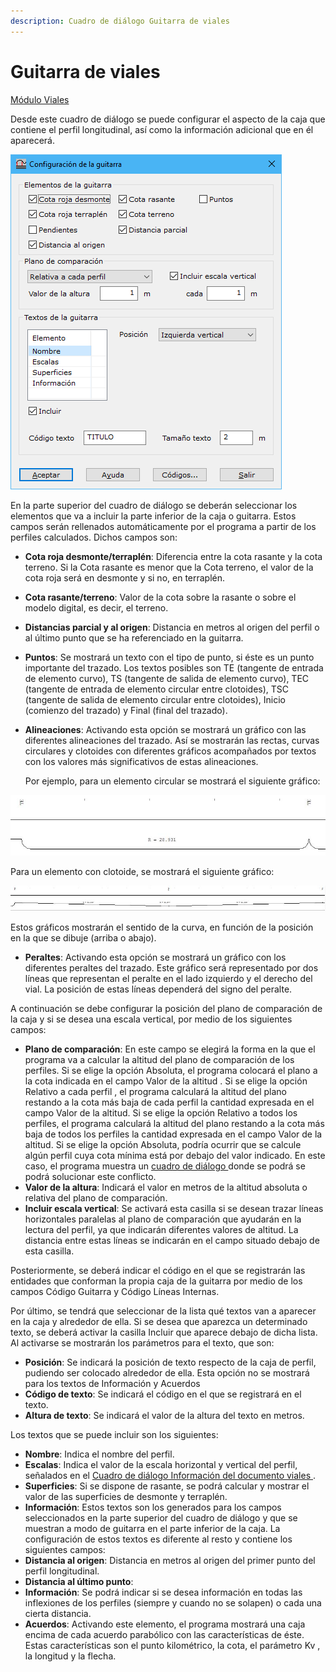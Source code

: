 ```yaml
---
description: Cuadro de diálogo Guitarra de viales
---
```


# Guitarra de viales

[Módulo Viales](../)

Desde este cuadro de diálogo se puede configurar el aspecto de la caja que contiene el perfil longitudinal, así como la información adicional que en él aparecerá.

![Cuadro de di&#xE1;logo guitarra de longitudinal de vial](../../../.gitbook/assets/image%20%2846%29.png)

En la parte superior del cuadro de diálogo se deberán seleccionar los elementos que va a incluir la parte inferior de la caja o guitarra. Estos campos serán rellenados automáticamente por el programa a partir de los perfiles calculados. Dichos campos son:

* **Cota roja desmonte/terraplén**: Diferencia entre la cota rasante y la cota terreno. Si la Cota rasante es menor que la Cota terreno, el valor de la cota roja será en desmonte y si no, en terraplén.
* **Cota rasante/terreno**: Valor de la cota sobre la rasante o sobre el modelo digital, es decir, el terreno.
* **Distancias parcial y al origen**: Distancia en metros al origen del perfil o al último punto que se ha referenciado en la guitarra.
* **Puntos**: Se mostrará un texto con el tipo de punto, si éste es un punto importante del trazado. Los textos posibles son TE \(tangente de entrada de elemento curvo\), TS \(tangente de salida de elemento curvo\), TEC \(tangente de entrada de elemento circular entre clotoides\), TSC \(tangente de salida de elemento circular entre clotoides\), Inicio \(comienzo del trazado\) y Final \(final del trazado\).
* **Alineaciones**: Activando esta opción se mostrará un gráfico con las diferentes alineaciones del trazado. Así se mostrarán las rectas, curvas circulares y clotoides con diferentes gráficos acompañados por textos con los valores más significativos de estas alineaciones.

   Por ejemplo, para un elemento circular se mostrará el siguiente gráfico:

![](../../../.gitbook/assets/curva-circular-en-guitarra.jpg)

 Para un elemento con clotoide, se mostrará el siguiente gráfico:

![](../../../.gitbook/assets/curva-con-clotoide-en-guitarra.jpg)

 Estos gráficos mostrarán el sentido de la curva, en función de la posición en la que se dibuje \(arriba o abajo\).

* **Peraltes**: Activando esta opción se mostrará un gráfico con los diferentes peraltes del trazado. Este gráfico será representado por dos líneas que representan el peralte en el lado izquierdo y el derecho del vial. La posición de estas líneas dependerá del signo del peralte.

A continuación se debe configurar la posición del plano de comparación de la caja y si se desea una escala vertical, por medio de los siguientes campos:

* **Plano de comparación**: En este campo se elegirá la forma en la que el programa va a calcular la altitud del plano de comparación de los perfiles. Si se elige la opción Absoluta, el programa colocará el plano a la cota indicada en el campo Valor de la altitud . Si se elige la opción Relativo a cada perfil , el programa calculará la altitud del plano restando a la cota más baja de cada perfil la cantidad expresada en el campo Valor de la altitud. Si se elige la opción Relativo a todos los perfiles, el programa calculará la altitud del plano restando a la cota más baja de todos los perfiles la cantidad expresada en el campo Valor de la altitud. Si se elige la opción Absoluta, podría ocurrir que se calcule algún perfil cuya cota mínima está por debajo del valor indicado. En este caso, el programa muestra un [cuadro de diálogo ](../../herramientas-mdt/perfiles/conflicto-con-el-plano-de-comparacion.md)donde se podrá se podrá solucionar este conflicto.
* **Valor de la altura**: Indicará el valor en metros de la altitud absoluta o relativa del plano de comparación.
* **Incluir escala vertical**: Se activará esta casilla si se desean trazar líneas horizontales paralelas al plano de comparación que ayudarán en la lectura del perfil, ya que indicarán diferentes valores de altitud. La distancia entre estas líneas se indicarán en el campo situado debajo de esta casilla.

Posteriormente, se deberá indicar el código en el que se registrarán las entidades que conforman la propia caja de la guitarra por medio de los campos Código Guitarra y Código Líneas Internas.

Por último, se tendrá que seleccionar de la lista qué textos van a aparecer en la caja y alrededor de ella. Si se desea que aparezca un determinado texto, se deberá activar la casilla Incluir que aparece debajo de dicha lista. Al activarse se mostrarán los parámetros para el texto, que son:

* **Posición**: Se indicará la posición de texto respecto de la caja de perfil, pudiendo ser colocado alrededor de ella. Esta opción no se mostrará para los textos de Información y Acuerdos
* **Código de texto**: Se indicará el código en el que se registrará en el texto.
* **Altura de texto**: Se indicará el valor de la altura del texto en metros.

Los textos que se puede incluir son los siguientes:

* **Nombre**: Indica el nombre del perfil.
* **Escalas**: Indica el valor de la escala horizontal y vertical del perfil, señalados en el [Cuadro de diálogo Información del documento viales ](../general/informacion-del-documento-viales.md).
* **Superficies**: Si se dispone de rasante, se podrá calcular y mostrar el valor de las superficies de desmonte y terraplén.
* **Información**: Estos textos son los generados para los campos seleccionados en la parte superior del cuadro de diálogo y que se muestran a modo de guitarra en el parte inferior de la caja. La configuración de estos textos es diferente al resto y contiene los siguientes campos:
* **Distancia al origen**: Distancia en metros al origen del primer punto del perfil longitudinal.
* **Distancia al último punto**:
* **Información**: Se podrá indicar si se desea información en todas las inflexiones de los perfiles \(siempre y cuando no se solapen\) o cada una cierta distancia.
* **Acuerdos**: Activando este elemento, el programa mostrará una caja encima de cada acuerdo parabólico con las características de éste. Estas características son el punto kilométrico, la cota, el parámetro Kv , la longitud y la flecha.

